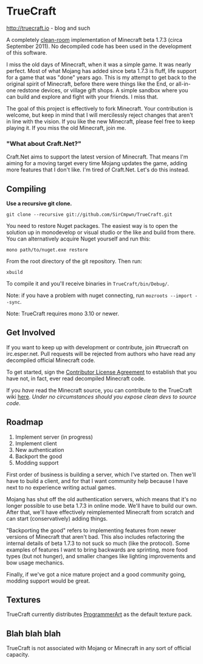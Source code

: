 # TrueCraft

http://truecraft.io - blog and such

A completely
[clean-room](https://en.wikipedia.org/wiki/Clean_room_design) implementation of
Minecraft beta 1.7.3 (circa September 2011). No decompiled code has been used in
the development of this software.

I miss the old days of Minecraft, when it was a simple game. It was nearly
perfect. Most of what Mojang has added since beta 1.7.3 is fluff, life support
for a game that was "done" years ago. This is my attempt to get back to the
original spirit of Minecraft, before there were things like the End, or
all-in-one redstone devices, or village gift shops. A simple sandbox where you
can build and explore and fight with your friends. I miss that.

The goal of this project is effectively to fork Minecraft. Your contribution is
welcome, but keep in mind that I will mercilessly reject changes that aren't in
line with the vision. If you like the new Minecraft, please feel free to keep
playing it. If you miss the old Minecraft, join me.

### "What about Craft.Net?"

Craft.Net aims to support the latest version of Minecraft. That means I'm aiming
for a moving target every time Mojang updates the game, adding more features
that I don't like. I'm tired of Craft.Net. Let's do this instead.

## Compiling

**Use a recursive git clone.**

    git clone --recursive git://github.com/SirCmpwn/TrueCraft.git

You need to restore Nuget packages. The easiest way is to open the solution up
in monodevelop or visual studio or the like and build from there. You can
alternatively acquire Nuget yourself and run this:

    mono path/to/nuget.exe restore

From the root directory of the git repository. Then run:

    xbuild

To compile it and you'll receive binaries in `TrueCraft/bin/Debug/`.

Note: if you have a problem with nuget connecting, run `mozroots --import
--sync`.

Note: TrueCraft requires mono 3.10 or newer.

## Get Involved

If you want to keep up with development or contribute, join #truecraft on
irc.esper.net. Pull requests will be rejected from authors who have read any
decompiled official Minecraft code.

To get started, sign the [Contributor License
Agreement](https://www.clahub.com/agreements/SirCmpwn/TrueCraft) to establish
that you have not, in fact, ever read decompiled Minecraft code.

If you *have* read the Minecraft source, you can contribute to the TrueCraft
wiki [here](https://github.com/SirCmpwn/TrueCraft/wiki). *Under no
circumstances should you expose clean devs to source code*.

## Roadmap

1. Implement server (in progress)
1. Implement client
1. New authentication
1. Backport the good
1. Modding support

First order of business is building a server, which I've started on. Then we'll
have to build a client, and for that I want community help because I have next
to no experience writing actual games.

Mojang has shut off the old authentication servers, which means that it's no
longer possible to use beta 1.7.3 in online mode. We'll have to build our own.
After that, we'll have effectively reimplemented Minecraft from scratch and can
start (conservatively) adding things.

"Backporting the good" refers to implementing features from newer versions of
Minecraft that aren't bad. This also includes refactoring the internal details
of beta 1.7.3 to not suck so much (like the protocol). Some examples of features
I want to bring backwards are sprinting, more food types (but not hunger), and
smaller changes like lighting improvements and bow usage mechanics.

Finally, if we've got a nice mature project and a good community going, modding
support would be great.

## Textures

TrueCraft currently distributes
[ProgrammerArt](https://github.com/deathcap/ProgrammerArt) as the default
texture pack.

## Blah blah blah

TrueCraft is not associated with Mojang or Minecraft in any sort of official
capacity.
